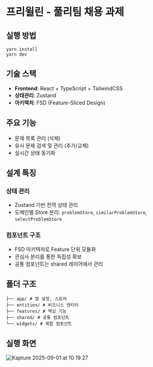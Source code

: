 # 프리윌린 - 풀리팀 채용 과제

## 실행 방법
```
yarn install
yarn dev
```

## 기술 스택
- **Frontend**: React + TypeScript + TailwindCSS  
- **상태관리**: Zustand
- **아키텍처**: FSD (Feature-Sliced Design)

## 주요 기능
- 문제 목록 관리 (삭제)
- 유사 문제 검색 및 관리 (추가/교체)
- 실시간 상태 동기화

## 설계 특징

### 상태 관리
- Zustand 기반 전역 상태 관리
- 도메인별 Store 분리: `problemStore`, `similarProblemStore`, `selectProblemStore`

### 컴포넌트 구조  
- FSD 아키텍처로 Feature 단위 모듈화
- 관심사 분리를 통한 독립성 확보
- 공통 컴포넌트는 shared 레이어에서 관리

## 폴더 구조
```
├── app/ # 앱 설정, 스토어
├── entities/ # 비즈니스 엔티티
├── features/ # 핵심 기능
├── shared/ # 공통 컴포넌트
└── widgets/ # 복합 컴포넌트
```
## 실행 화면

![Kapture 2025-09-01 at 10 19 27](https://github.com/user-attachments/assets/6616dbe4-8658-4abd-a478-699647569c99)
